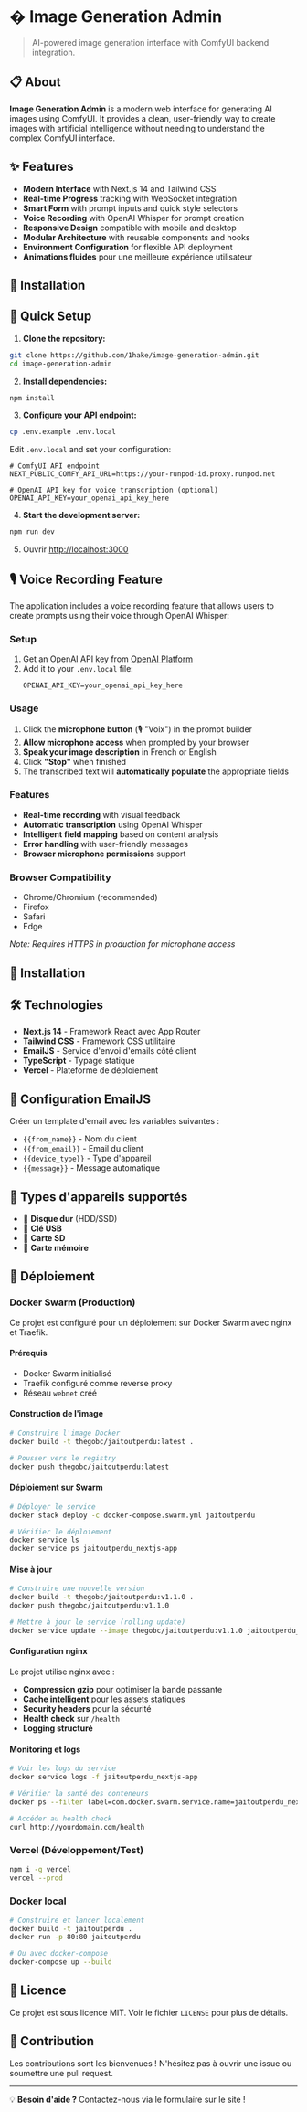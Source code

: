 # � Image Generation Admin

> AI-powered image generation interface with ComfyUI backend integration.

## 📋 About

**Image Generation Admin** is a modern web interface for generating AI images using ComfyUI. It provides a clean, user-friendly way to create images with artificial intelligence without needing to understand the complex ComfyUI interface.

## ✨ Features

- **Modern Interface** with Next.js 14 and Tailwind CSS
- **Real-time Progress** tracking with WebSocket integration
- **Smart Form** with prompt inputs and quick style selectors
- **Voice Recording** with OpenAI Whisper for prompt creation
- **Responsive Design** compatible with mobile and desktop
- **Modular Architecture** with reusable components and hooks
- **Environment Configuration** for flexible API deployment
- **Animations fluides** pour une meilleure expérience utilisateur

## 🚀 Installation

## 🚀 Quick Setup

1. **Clone the repository:**
```bash
git clone https://github.com/1hake/image-generation-admin.git
cd image-generation-admin
```

2. **Install dependencies:**
```bash
npm install
```

3. **Configure your API endpoint:**
```bash
cp .env.example .env.local
```

Edit `.env.local` and set your configuration:
```env
# ComfyUI API endpoint
NEXT_PUBLIC_COMFY_API_URL=https://your-runpod-id.proxy.runpod.net

# OpenAI API key for voice transcription (optional)
OPENAI_API_KEY=your_openai_api_key_here
```

4. **Start the development server:**
```bash
npm run dev
```

5. Ouvrir [http://localhost:3000](http://localhost:3000)

## 🎙️ Voice Recording Feature

The application includes a voice recording feature that allows users to create prompts using their voice through OpenAI Whisper:

### Setup
1. Get an OpenAI API key from [OpenAI Platform](https://platform.openai.com/api-keys)
2. Add it to your `.env.local` file:
   ```env
   OPENAI_API_KEY=your_openai_api_key_here
   ```

### Usage
1. Click the **microphone button** (🎙️ "Voix") in the prompt builder
2. **Allow microphone access** when prompted by your browser
3. **Speak your image description** in French or English
4. Click **"Stop"** when finished
5. The transcribed text will **automatically populate** the appropriate fields

### Features
- **Real-time recording** with visual feedback
- **Automatic transcription** using OpenAI Whisper
- **Intelligent field mapping** based on content analysis
- **Error handling** with user-friendly messages
- **Browser microphone permissions** support

### Browser Compatibility
- Chrome/Chromium (recommended)
- Firefox
- Safari
- Edge

*Note: Requires HTTPS in production for microphone access*

## 🚀 Installation

## 🛠️ Technologies

- **Next.js 14** - Framework React avec App Router
- **Tailwind CSS** - Framework CSS utilitaire
- **EmailJS** - Service d'envoi d'emails côté client
- **TypeScript** - Typage statique
- **Vercel** - Plateforme de déploiement

## 📧 Configuration EmailJS

Créer un template d'email avec les variables suivantes :
- `{{from_name}}` - Nom du client
- `{{from_email}}` - Email du client
- `{{device_type}}` - Type d'appareil
- `{{message}}` - Message automatique

## 📱 Types d'appareils supportés

- 💽 **Disque dur** (HDD/SSD)
- 🔌 **Clé USB**
- 💾 **Carte SD**
- 📱 **Carte mémoire**

## 🚀 Déploiement

### Docker Swarm (Production)

Ce projet est configuré pour un déploiement sur Docker Swarm avec nginx et Traefik.

#### Prérequis
- Docker Swarm initialisé
- Traefik configuré comme reverse proxy
- Réseau `webnet` créé

#### Construction de l'image
```bash
# Construire l'image Docker
docker build -t thegobc/jaitoutperdu:latest .

# Pousser vers le registry
docker push thegobc/jaitoutperdu:latest
```

#### Déploiement sur Swarm
```bash
# Déployer le service
docker stack deploy -c docker-compose.swarm.yml jaitoutperdu

# Vérifier le déploiement
docker service ls
docker service ps jaitoutperdu_nextjs-app
```

#### Mise à jour
```bash
# Construire une nouvelle version
docker build -t thegobc/jaitoutperdu:v1.1.0 .
docker push thegobc/jaitoutperdu:v1.1.0

# Mettre à jour le service (rolling update)
docker service update --image thegobc/jaitoutperdu:v1.1.0 jaitoutperdu_nextjs-app
```

#### Configuration nginx
Le projet utilise nginx avec :
- **Compression gzip** pour optimiser la bande passante
- **Cache intelligent** pour les assets statiques
- **Security headers** pour la sécurité
- **Health check** sur `/health`
- **Logging structuré**

#### Monitoring et logs
```bash
# Voir les logs du service
docker service logs -f jaitoutperdu_nextjs-app

# Vérifier la santé des conteneurs
docker ps --filter label=com.docker.swarm.service.name=jaitoutperdu_nextjs-app

# Accéder au health check
curl http://yourdomain.com/health
```

### Vercel (Développement/Test)
```bash
npm i -g vercel
vercel --prod
```

### Docker local
```bash
# Construire et lancer localement
docker build -t jaitoutperdu .
docker run -p 80:80 jaitoutperdu

# Ou avec docker-compose
docker-compose up --build
```

## 📄 Licence

Ce projet est sous licence MIT. Voir le fichier `LICENSE` pour plus de détails.

## 🤝 Contribution

Les contributions sont les bienvenues ! N'hésitez pas à ouvrir une issue ou soumettre une pull request.

---

💡 **Besoin d'aide ?** Contactez-nous via le formulaire sur le site !
